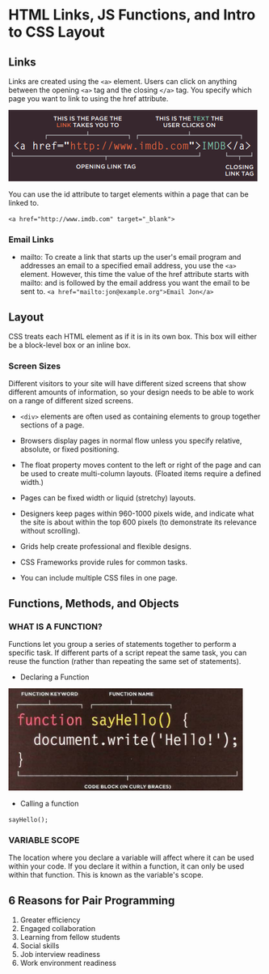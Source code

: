 # HTML Links, JS Functions, and Intro to CSS Layout

## Links

Links are created using the `<a>` element. Users can click on anything
between the opening `<a>` tag and the closing `</a>` tag. You specify
which page you want to link to using the href attribute.

![Links](../imgs/links.PNG)

You can use the id attribute to target elements within
a page that can be linked to.

`<a href="http://www.imdb.com" target="_blank">`

### Email Links

* mailto:
To create a link that starts up
the user's email program and
addresses an email to a specified
email address, you use the `<a>`
element. However, this time the
value of the href attribute starts
with mailto: and is followed by
the email address you want the
email to be sent to.
`<a href="mailto:jon@example.org">Email Jon</a>`

## Layout

CSS treats each HTML element as if it is in its
own box. This box will either be a block-level
box or an inline box.

### Screen Sizes

Different visitors to your site will have different sized screens that show
different amounts of information, so your design needs to be able to
work on a range of different sized screens.

* `<div>` elements are often used as containing elements
to group together sections of a page.

* Browsers display pages in normal flow unless you
specify relative, absolute, or fixed positioning.

* The float property moves content to the left or right
of the page and can be used to create multi-column
layouts. (Floated items require a defined width.)

* Pages can be fixed width or liquid (stretchy) layouts.

* Designers keep pages within 960-1000 pixels wide,
and indicate what the site is about within the top 600
pixels (to demonstrate its relevance without scrolling).

* Grids help create professional and flexible designs.

* CSS Frameworks provide rules for common tasks.

* You can include multiple CSS files in one page.

## Functions, Methods, and Objects

### WHAT IS A FUNCTION?

Functions let you group a series of statements together to perform a
specific task. If different parts of a script repeat the same task, you can
reuse the function (rather than repeating the same set of statements).

* Declaring a Function

![Function](../imgs/function.PNG)

* Calling a function

`sayHello();`

### VARIABLE SCOPE

The location where you declare a variable will affect where it can be used
within your code. If you declare it within a function, it can only be used
within that function. This is known as the variable's scope.

## 6 Reasons for Pair Programming

1. Greater efficiency
1. Engaged collaboration
1. Learning from fellow students
1. Social skills
1. Job interview readiness
1. Work environment readiness

